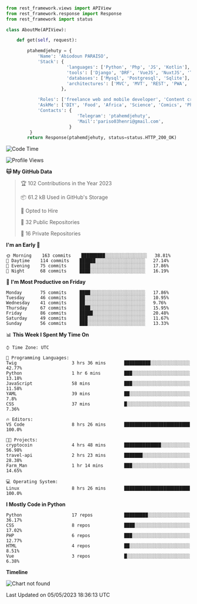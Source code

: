 ###
```python
from rest_framework.views import APIView
from rest_framework.response import Response
from rest_framework import status

class AboutMe(APIView):

    def get(self, request):

        ptahemdjehuty = {
            'Name': 'Abiodoun PARAISO',
            'Stack': {
                       'languages': ['Python', 'Php', 'JS', 'Kotlin'],
                       'tools': ['Django', 'DRF', 'VueJS', 'NuxtJS', 'Threejs' 'React', 'Kotlin', 'Electron'],
                       'databases': ['Mysql', 'Postgresql', 'Sqlite'],
                       'architectures': ['MVC', 'MVT', 'REST', 'PWA', 'SPA', 'MicroServices']
                     },

            'Roles': ['freelance web and mobile developer', 'Content creator', 'Teacher', 'Mentor'],
            'AskMe': ['DIY', 'Food', 'Africa', 'Science', 'Comics', 'Photography', 'Tech', 'Programming'],
            'Contacts': {
                           'Telegram': 'ptahemdjehuty',
                           'Mail':'pariso03henri@gmail.com',
                        }
         }
        return Response(ptahemdjehuty, status=status.HTTP_200_OK)

```                    

<!--START_SECTION:waka-->
![Code Time](http://img.shields.io/badge/Code%20Time-535%20hrs%2031%20mins-blue)

![Profile Views](http://img.shields.io/badge/Profile%20Views-0-blue)

**🐱 My GitHub Data** 

> 🏆 102 Contributions in the Year 2023
 > 
> 📦 61.2 kB Used in GitHub's Storage 
 > 
> 💼 Opted to Hire
 > 
> 📜 32 Public Repositories 
 > 
> 🔑 16 Private Repositories  
 > 
**I'm an Early 🐤** 

```text
🌞 Morning    163 commits    █████████░░░░░░░░░░░░░░░░   38.81% 
🌆 Daytime    114 commits    ██████░░░░░░░░░░░░░░░░░░░   27.14% 
🌃 Evening    75 commits     ████░░░░░░░░░░░░░░░░░░░░░   17.86% 
🌙 Night      68 commits     ████░░░░░░░░░░░░░░░░░░░░░   16.19%

```
📅 **I'm Most Productive on Friday** 

```text
Monday       75 commits     ████░░░░░░░░░░░░░░░░░░░░░   17.86% 
Tuesday      46 commits     ██░░░░░░░░░░░░░░░░░░░░░░░   10.95% 
Wednesday    41 commits     ██░░░░░░░░░░░░░░░░░░░░░░░   9.76% 
Thursday     67 commits     ████░░░░░░░░░░░░░░░░░░░░░   15.95% 
Friday       86 commits     █████░░░░░░░░░░░░░░░░░░░░   20.48% 
Saturday     49 commits     ███░░░░░░░░░░░░░░░░░░░░░░   11.67% 
Sunday       56 commits     ███░░░░░░░░░░░░░░░░░░░░░░   13.33%

```


📊 **This Week I Spent My Time On** 

```text
⌚︎ Time Zone: UTC

💬 Programming Languages: 
Twig                     3 hrs 36 mins       ██████████░░░░░░░░░░░░░░░   42.77% 
Python                   1 hr 6 mins         ███░░░░░░░░░░░░░░░░░░░░░░   13.18% 
JavaScript               58 mins             ███░░░░░░░░░░░░░░░░░░░░░░   11.58% 
YAML                     39 mins             ██░░░░░░░░░░░░░░░░░░░░░░░   7.8% 
CSS                      37 mins             █░░░░░░░░░░░░░░░░░░░░░░░░   7.36%

🔥 Editors: 
VS Code                  8 hrs 26 mins       █████████████████████████   100.0%

🐱‍💻 Projects: 
cryptocoin               4 hrs 48 mins       ██████████████░░░░░░░░░░░   56.98% 
travel-api               2 hrs 23 mins       ███████░░░░░░░░░░░░░░░░░░   28.38% 
Farm_Man                 1 hr 14 mins        ███░░░░░░░░░░░░░░░░░░░░░░   14.65%

💻 Operating System: 
Linux                    8 hrs 26 mins       █████████████████████████   100.0%

```

**I Mostly Code in Python** 

```text
Python                   17 repos            █████████░░░░░░░░░░░░░░░░   36.17% 
CSS                      8 repos             ████░░░░░░░░░░░░░░░░░░░░░   17.02% 
PHP                      6 repos             ███░░░░░░░░░░░░░░░░░░░░░░   12.77% 
HTML                     4 repos             ██░░░░░░░░░░░░░░░░░░░░░░░   8.51% 
Vue                      3 repos             █░░░░░░░░░░░░░░░░░░░░░░░░   6.38%

```


**Timeline**

![Chart not found](https://raw.githubusercontent.com/ptahemdjehuty/ptahemdjehuty/main/charts/bar_graph.png) 


 Last Updated on 05/05/2023 18:36:13 UTC
<!--END_SECTION:waka-->
